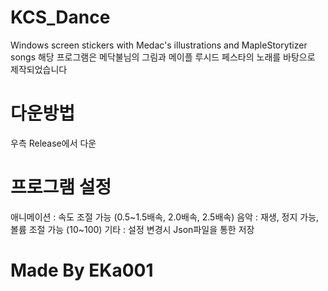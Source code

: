 # KCS_Dance
Windows screen stickers with Medac's illustrations and MapleStorytizer songs
해당 프로그램은 메닥불님의 그림과 메이플 루시드 페스타의 노래를 바탕으로 제작되었습니다 

# 다운방법
우측 Release에서 다운

# 프로그램 설정
애니메이션 : 속도 조절 가능 (0.5~1.5배속, 2.0배속, 2.5배속)
음악 : 재생, 정지 가능, 볼륨 조절 가능 (10~100)
기타 : 설정 변경시 Json파일을 통한 저장

# Made By EKa001
